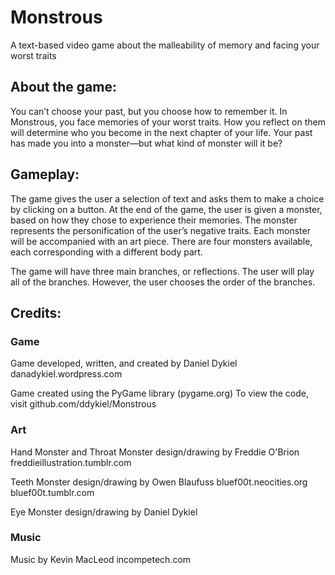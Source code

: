 # Monstrous
A text-based video game about the malleability of memory and facing your worst traits

## About the game:

You can’t choose your past, but you choose how to remember it. In Monstrous, you face memories of your worst traits. How you reflect on them will determine who you become in the next chapter of your life. Your past has made you into a monster—but what kind of monster will it be?

## Gameplay:

The game gives the user a selection of text and asks them to make a choice by clicking on a button.
At the end of the game, the user is given a monster, based on how they chose to experience their memories. The monster represents the personification of the user’s negative traits. Each monster will be accompanied with an art piece.
There are four monsters available, each corresponding with a different body part.

The game will have three main branches, or reflections. The user will play all of the branches. However, the user chooses the order of the branches.

## Credits:

### Game

Game developed, written, and created by Daniel Dykiel
danadykiel.wordpress.com

Game created using the PyGame library (pygame.org)
To view the code, visit github.com/ddykiel/Monstrous

### Art

Hand Monster and Throat Monster design/drawing by Freddie O'Brion
freddieillustration.tumblr.com

Teeth Monster design/drawing by Owen Blaufuss
bluef00t.neocities.org
bluef00t.tumblr.com

Eye Monster design/drawing by Daniel Dykiel

### Music

Music by Kevin MacLeod
incompetech.com
